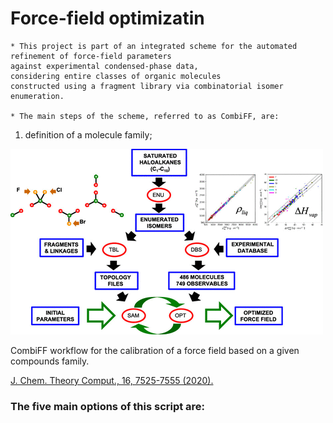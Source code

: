 # Force-field optimizatin

    * This project is part of an integrated scheme for the automated refinement of force-field parameters 
    against experimental condensed-phase data,
    considering entire classes of organic molecules
    constructed using a fragment library via combinatorial isomer enumeration.

    * The main steps of the scheme, referred to as CombiFF, are:

1. definition of a molecule family;

![](/images/TOC.gif)

CombiFF workflow for the calibration of a force field based on a given compounds family.

[J. Chem. Theory Comput., 16, 7525-​7555 (2020).](https://pubs.acs.org/doi/10.1021/acs.jctc.0c00683)

### The five main options of this script are:

